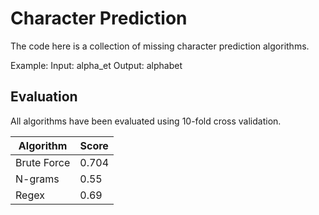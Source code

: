 # Character Prediction

The code here is a collection of missing character prediction algorithms.

Example:
    Input: alpha_et
    Output: alphabet

## Evaluation

All algorithms have been evaluated using 10-fold cross validation.

| Algorithm      | Score |
| -------------- | ----- |
| Brute Force    | 0.704 |
| N-grams |  0.55  |
| Regex   |  0.69  |
